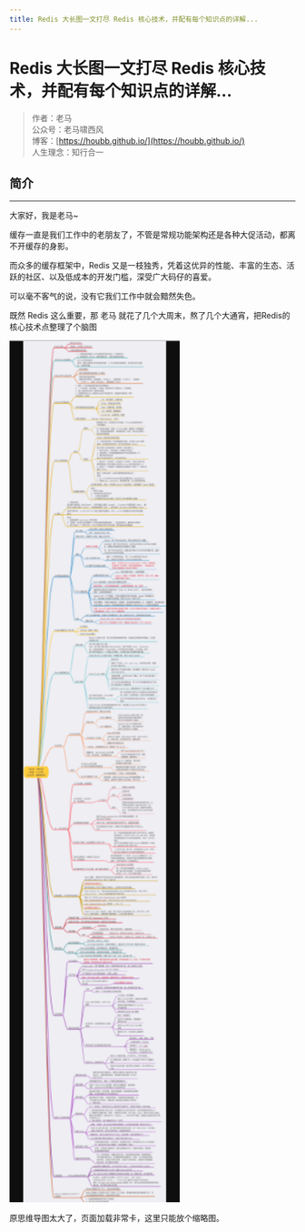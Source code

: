 ```yaml
---
title: Redis 大长图一文打尽 Redis 核心技术，并配有每个知识点的详解...
---
```


# Redis 大长图一文打尽 Redis 核心技术，并配有每个知识点的详解...

> 作者：老马
> <br/>公众号：老马啸西风
> <br/> 博客：[https://houbb.github.io/](https://houbb.github.io/)
> <br/> 人生理念：知行合一

## 简介

---

大家好，我是老马~

缓存一直是我们工作中的老朋友了，不管是常规功能架构还是各种大促活动，都离不开缓存的身影。

而众多的缓存框架中，Redis 又是一枝独秀，凭着这优异的性能、丰富的生态、活跃的社区、以及低成本的开发门槛，深受广大码仔的喜爱。

可以毫不客气的说，没有它我们工作中就会黯然失色。

既然 Redis 这么重要，那 老马 就花了几个大周末，熬了几个大通宵，把Redis的核心技术点整理了个脑图


<div align="left">
    <img src="/images/middleware/redis/2-2.png" width="300px">
</div>

原思维导图太大了，页面加载非常卡，这里只能放个缩略图。